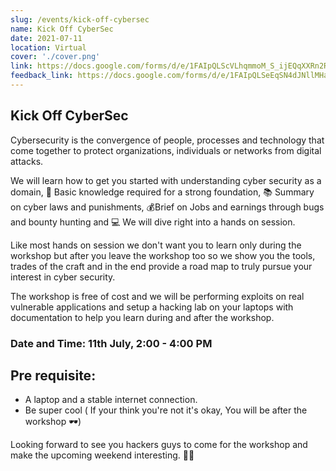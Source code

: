 ```yaml
---
slug: /events/kick-off-cybersec
name: Kick Off CyberSec
date: 2021-07-11
location: Virtual
cover: './cover.png'
link: https://docs.google.com/forms/d/e/1FAIpQLScVLhqmmoM_S_ijEQqXXRn2RkSEqGCLZ8Vz8TPNA3zrd8JFsw/viewform
feedback_link: https://docs.google.com/forms/d/e/1FAIpQLSeEqSN4dJNllMHaWt8W7SkHyqJbuoYrIENo3hJURv5mV55SJw/viewform
---
```


## Kick Off CyberSec

Cybersecurity is the convergence of people, processes and technology that come together to protect organizations, individuals or networks from digital attacks.

We will learn how to get you started with understanding cyber security as a domain, 🧠 Basic knowledge required for a strong foundation, 📚 Summary on cyber laws and punishments, 💰Brief on Jobs and earnings through bugs and bounty hunting and  💻 We will dive right into a hands on session.

Like most hands on session we don't want you to learn only during the workshop but after you leave the workshop too so we show you the tools, trades of the craft and in the end provide a road map to truly pursue your interest in cyber security. 
 
The workshop is free of cost and we will be performing exploits on real vulnerable applications and setup a hacking lab on your laptops with documentation to help you learn during and after the workshop.

### Date and Time: 11th July, 2:00 - 4:00 PM 

## Pre requisite:
- A laptop and a stable internet connection.
- Be super cool ( If your think you're not it's okay, You will be after the workshop 🕶)

Looking forward to see you hackers guys to come for the workshop and make the upcoming weekend interesting. 🕵‍♂

